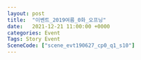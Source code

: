 ```yaml
---
layout: post
title:  "이벤트_2019여름_0화_오프닝"
date:   2021-12-21 11:00:00 +0000
categories: Event
Tags: Story Event
SceneCode: ["scene_evt190627_cp0_q1_s10"]
---
```

